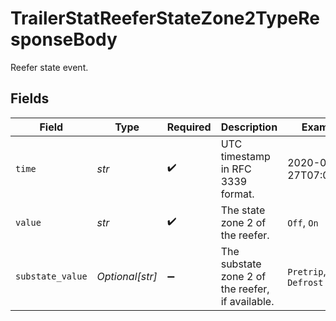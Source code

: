 # TrailerStatReeferStateZone2TypeResponseBody

Reefer state event.


## Fields

| Field                                            | Type                                             | Required                                         | Description                                      | Example                                          |
| ------------------------------------------------ | ------------------------------------------------ | ------------------------------------------------ | ------------------------------------------------ | ------------------------------------------------ |
| `time`                                           | *str*                                            | :heavy_check_mark:                               | UTC timestamp in RFC 3339 format.                | 2020-01-27T07:06:25Z                             |
| `value`                                          | *str*                                            | :heavy_check_mark:                               | The state zone 2 of the reefer.                  | `Off`, `On`                                      |
| `substate_value`                                 | *Optional[str]*                                  | :heavy_minus_sign:                               | The substate zone 2 of the reefer, if available. | `Pretrip`, `Defrost`                             |